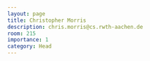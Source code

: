 ```yaml
---
layout: page
title: Christopher Morris
description: chris.morris@cs.rwth-aachen.de
room: 215
importance: 1
category: Head
---
```

